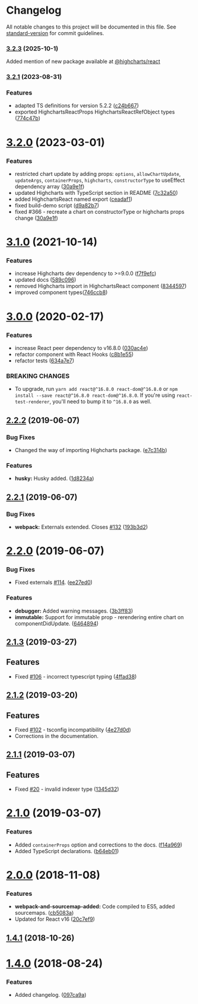 # Changelog

All notable changes to this project will be documented in this file. See [standard-version](https://github.com/conventional-changelog/standard-version) for commit guidelines.

### [3.2.3](https://github.com/highcharts/highcharts-react/compare/v3.2.2...v3.2.3) (2025-10-1)

Added mention of new package available at [@highcharts/react](https://www.npmjs.com/package/@highcharts/react)

### [3.2.1](https://github.com/highcharts/highcharts-react/compare/v3.0.0...v3.2.1) (2023-08-31)

### Features

* adapted TS definitions for version 5.2.2 ([c24b667](https://github.com/highcharts/highcharts-react/commit/c24b667))
* exported HighchartsReactProps HighchartsReactRefObject types ([774c47b](https://github.com/highcharts/highcharts-react/commit/774c47b))

# [3.2.0](https://github.com/highcharts/highcharts-react/compare/v3.1.0...v3.2.0) (2023-03-01)

### Features

* restricted chart update by adding props: `options`, `allowChartUpdate`, `updateArgs`, `containerProps`, `highcharts`, `constructorType` to useEffect dependency array ([30a9e1f](https://github.com/highcharts/highcharts-react/commit/30a9e1f))
* updated Highcharts with TypeScript section in README ([7c32a50](https://github.com/highcharts/highcharts-react/commit/7c32a50))
* added HighchartsReact named export ([ceadaf1](https://github.com/highcharts/highcharts-react/commit/ceadaf1))
* fixed build-demo script ([d9a82b7](https://github.com/highcharts/highcharts-react/commit/d9a82b7))
* fixed #366 - recreate a chart on constructorType or highcharts props change ([30a9e1f](https://github.com/highcharts/highcharts-react/commit/30a9e1f))

# [3.1.0](https://github.com/highcharts/highcharts-react/compare/v3.0.0...v3.1.0) (2021-10-14)

### Features

* increase Highcharts dev dependency to >=9.0.0 ([f7f9efc](https://github.com/highcharts/highcharts-react/commit/f7f9efc))
* updated docs ([589c096](https://github.com/highcharts/highcharts-react/commit/589c096))
* removed Highcharts import in HighchartsReact component ([8344597](https://github.com/highcharts/highcharts-react/commit/8344597))
* improved component types([746ccb8](https://github.com/highcharts/highcharts-react/commit/746ccb8))

<a name="3.0.0"></a>
# [3.0.0](https://github.com/highcharts/highcharts-react/compare/v2.2.2...v3.0.0) (2020-02-17)


### Features

* increase React peer dependency to v16.8.0 ([030ac4e](https://github.com/highcharts/highcharts-react/commit/030ac4e))
* refactor component with React Hooks ([c8b1e55](https://github.com/highcharts/highcharts-react/commit/c8b1e55))
* refactor tests ([634a7e7](https://github.com/highcharts/highcharts-react/commit/25f5ecb))


### BREAKING CHANGES

* To upgrade, run `yarn add react@^16.8.0 react-dom@^16.8.0` or `npm install --save react@^16.8.0 react-dom@^16.8.0`.
If you're using `react-test-renderer`, you'll need to bump it to `^16.8.0` as well.



<a name="2.2.2"></a>
## [2.2.2](https://github.com/highcharts/highcharts-react/compare/v2.2.1...v2.2.2) (2019-06-07)


### Bug Fixes

* Changed the way of importing Highcharts package. ([e7c314b](https://github.com/highcharts/highcharts-react/commit/e7c314b))


### Features

* **husky:** Husky added. ([1d8234a](https://github.com/highcharts/highcharts-react/commit/1d8234a))



<a name="2.2.1"></a>
## [2.2.1](https://github.com/highcharts/highcharts-react/compare/v2.2.0...v2.2.1) (2019-06-07)


### Bug Fixes

* **webpack:** Externals extended. Closes [#132](https://github.com/highcharts/highcharts-react/issues/132) ([193b3d2](https://github.com/highcharts/highcharts-react/commit/193b3d2))



<a name="2.2.0"></a>
# [2.2.0](https://github.com/highcharts/highcharts-react/compare/v2.1.3...v2.2.0) (2019-06-07)


### Bug Fixes

* Fixed externals [#114](https://github.com/highcharts/highcharts-react/issues/114). ([ee27ed0](https://github.com/highcharts/highcharts-react/commit/ee27ed0))


### Features

* **debugger:** Added warning messages. ([3b3ff83](https://github.com/highcharts/highcharts-react/commit/3b3ff83))
* **immutable:** Support for immutable prop - rerendering entire chart on componentDidUpdate. ([6464894](https://github.com/highcharts/highcharts-react/commit/6464894))



<a name="2.1.3"></a>
## [2.1.3](https://github.com/highcharts/highcharts-react/compare/v2.1.2...v2.1.3) (2019-03-27)


## Features

* Fixed [#106](https://github.com/highcharts/highcharts-react/issues/106) -  incorrect typescript typing  ([4ffad38](https://github.com/highcharts/highcharts-react/commit/4ffad38))



<a name="2.1.2"></a>
## [2.1.2](https://github.com/highcharts/highcharts-react/compare/v2.1.1...v2.1.2) (2019-03-20)


## Features

* Fixed [#102](https://github.com/highcharts/highcharts-react/issues/102) -  tsconfig incompatibility  ([4e27d0d](https://github.com/highcharts/highcharts-react/commit/4e27d0d))
* Corrections in the documentation.



<a name="2.1.1"></a>
## [2.1.1](https://github.com/highcharts/highcharts-react/compare/v2.1.0...v2.1.1) (2019-03-07)


## Features

* Fixed [#20](https://github.com/highcharts/highcharts-react/issues/20) - invalid indexer type  ([1345d32](https://github.com/highcharts/highcharts-react/commit/1345d32))



<a name="2.1.0"></a>
# [2.1.0](https://github.com/highcharts/highcharts-react/compare/v2.0.0...v2.1.0) (2019-03-07)


### Features

* Added `containerProps` option and corrections to the docs.  ([f14a969](https://github.com/highcharts/highcharts-react/commit/f14a969))
* Added TypeScript declarations. ([b64eb01](https://github.com/highcharts/highcharts-react/commit/b64eb01))



<a name="2.0.0"></a>
# [2.0.0](https://github.com/highcharts/highcharts-react/compare/v1.5.1...v2.0.0) (2018-11-08)


### Features

* **webpack-and-sourcemap-added:** Code compiled to ES5, added sourcemaps. ([cb5083a](https://github.com/highcharts/highcharts-react/commit/cb5083a))
* Updated for React v16 ([20c7ef9](https://github.com/highcharts/highcharts-react/commit/20c7ef9))



<a name="1.4.1"></a>
## [1.4.1](https://github.com/highcharts/highcharts-react/compare/v1.4.0...v1.4.1) (2018-10-26)



<a name="1.4.0"></a>
# [1.4.0](https://github.com/highcharts/highcharts-react/compare/v1.3.2...v1.4.0) (2018-08-24)


### Features

* Added changelog. ([097ca9a](https://github.com/highcharts/highcharts-react/commit/097ca9a))

